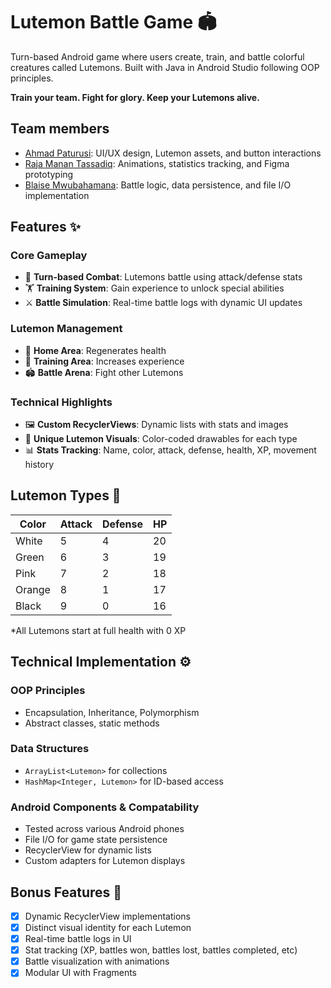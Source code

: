 # Lutemon Battle Game 🏟️


Turn-based Android game where users create, train, and battle colorful creatures called Lutemons. Built with Java in Android Studio following OOP principles.

**Train your team. Fight for glory. Keep your Lutemons alive.**

## Team members

- [Ahmad Paturusi][1]: UI/UX design, Lutemon assets, and button interactions
- [Raja Manan Tassadiq][2]: Animations, statistics tracking, and Figma prototyping
- [Blaise Mwubahamana][3]: Battle logic, data persistence, and file I/O implementation

[1]: https://github.com/aahmad-1
[2]: https://github.com/Manan-codes
[3]: https://github.com/blaise-creator

## Features ✨

### Core Gameplay
- 🧠 **Turn-based Combat**: Lutemons battle using attack/defense stats
- 🏋️ **Training System**: Gain experience to unlock special abilities
- ⚔️ **Battle Simulation**: Real-time battle logs with dynamic UI updates

### Lutemon Management
- 🏡 **Home Area**: Regenerates health
- 🎯 **Training Area**: Increases experience
- 🏟️ **Battle Arena**: Fight other Lutemons

### Technical Highlights
- 🖼️ **Custom RecyclerViews**: Dynamic lists with stats and images
- 🎨 **Unique Lutemon Visuals**: Color-coded drawables for each type
- 📊 **Stats Tracking**: Name, color, attack, defense, health, XP, movement history

## Lutemon Types 🎨

| Color  | Attack | Defense |   HP   |
|--------|--------|---------|--------|
| White  | 5      | 4       | 20     |
| Green  | 6      | 3       | 19     |
| Pink   | 7      | 2       | 18     |
| Orange | 8      | 1       | 17     |
| Black  | 9      | 0       | 16     |

*All Lutemons start at full health with 0 XP

## Technical Implementation ⚙️

### OOP Principles
- Encapsulation, Inheritance, Polymorphism
- Abstract classes, static methods

### Data Structures
- `ArrayList<Lutemon>` for collections
- `HashMap<Integer, Lutemon>` for ID-based access

### Android Components & Compatability
- Tested across various Android phones
- File I/O for game state persistence
- RecyclerView for dynamic lists
- Custom adapters for Lutemon displays


## Bonus Features 🎁
- [x] Dynamic RecyclerView implementations
- [x] Distinct visual identity for each Lutemon
- [x] Real-time battle logs in UI
- [x] Stat tracking (XP, battles won, battles lost, battles completed, etc)
- [x] Battle visualization with animations
- [x] Modular UI with Fragments
